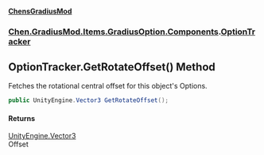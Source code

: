 
#### [ChensGradiusMod](index 'index')

### [Chen.GradiusMod.Items.GradiusOption.Components](3b19l5ocTqQsEH2QAbTnXQ 'Chen.GradiusMod.Items.GradiusOption.Components').[OptionTracker](u7j6jwd4UkMG2C3FwVR27w 'Chen.GradiusMod.Items.GradiusOption.Components.OptionTracker')

## OptionTracker.GetRotateOffset() Method
Fetches the rotational central offset for this object's Options.  
```csharp
public UnityEngine.Vector3 GetRotateOffset();
```

#### Returns
[UnityEngine.Vector3](https://docs.microsoft.com/en-us/dotnet/api/UnityEngine.Vector3 'UnityEngine.Vector3')  
Offset

